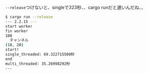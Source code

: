 

`--release`つけないと、singleで323秒、、cargo runだと遅いんだね、、
```bash
$ cargo run --release
--- 2.2.15 ---
start worker
fin worker
100
  チャンネル
(10, 20)
start!
single_threaded: 69.322715500秒
end
multi_threaded: 35.26998292秒
---
```
